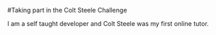 #Taking part in the Colt Steele Challenge

I am a self taught developer and Colt Steele was my first online tutor.
